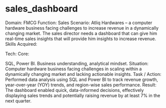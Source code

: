 # sales_dashboard
Domain: FMCG
Function: Sales
Scenario:
Atliq Hardwares – a computer hardware business facing challenges to increase revenue in a dynamically changing market. The sales director needs a dashboard that can give him real-time sales insights that will provide him insights to increase revenue.
Skills Acquired:
 
Tech: Core:
 
SQL, Power BI.
Business understanding, analytical mindset.
Situation: Computer hardware business facing challenges in scaling within a dynamically changing market and lacking actionable insights.
Task / Action: Performed data analysis using SQL and Power BI to track revenue growth, year-over-year (YOY) trends, and
region-wise sales performance.
Result: The dashboard enabled quick, data-informed decisions, effectively displaying sales trends and potentially raising revenue by at least 7% in the next quarter.

